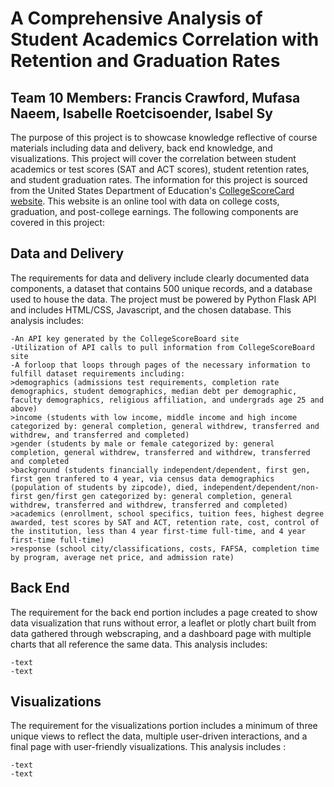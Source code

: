 # A Comprehensive Analysis of Student Academics Correlation with Retention and Graduation Rates
## Team 10 Members: Francis Crawford, Mufasa Naeem, Isabelle Roetcisoender, Isabel Sy

The purpose of this project is to showcase knowledge reflective of course materials including data and delivery, back end knowledge, and visualizations. This project will cover the correlation between student academics or test scores (SAT and ACT scores), student retention rates, and student graduation rates. The information for this project is sourced from the United States Department of Education's [CollegeScoreCard website](https://collegescorecard.ed.gov/data/documentation/). This website is an online tool with data on college costs, graduation, and post-college earnings. The following components are covered in this project: 

## Data and Delivery
The requirements for data and delivery include clearly documented data components, a dataset that contains 500 unique records, and a database used to house the data. The project must be powered by Python Flask API and includes HTML/CSS, Javascript, and the chosen database. This analysis includes: 
```
-An API key generated by the CollegeScoreBoard site 
-Utilization of API calls to pull information from CollegeScoreBoard site 
-A forloop that loops through pages of the necessary information to fulfill dataset requirements including:
>demographics (admissions test requirements, completion rate demographics, student demographics, median debt per demographic, faculty demographics, religious affiliation, and undergrads age 25 and above)
>income (students with low income, middle income and high income categorized by: general completion, general withdrew, transferred and withdrew, and transferred and completed)
>gender (students by male or female categorized by: general completion, general withdrew, transferred and withdrew, transferred and completed
>background (students financially independent/dependent, first gen, first gen tranfered to 4 year, via census data demographics (population of students by zipcode), died, independent/dependent/non-first gen/first gen categorized by: general completion, general withdrew, transferred and withdrew, transferred and completed)
>academics (enrollment, school specifics, tuition fees, highest degree awarded, test scores by SAT and ACT, retention rate, cost, control of the institution, less than 4 year first-time full-time, and 4 year first-time full-time)
>response (school city/classifications, costs, FAFSA, completion time by program, average net price, and admission rate)
```

## Back End 
The requirement for the back end portion includes a page created to show data visualization that runs without error, a leaflet or plotly chart built from data gathered through webscraping, and a dashboard page with multiple charts that all reference the same data. This analysis includes: 
```-text 
-text 
-text
```
## Visualizations 
The requirement for the visualizations portion includes a minimum of three unique views to reflect the data, multiple user-driven interactions, and a final page with user-friendly visualizations. This analysis includes :
```-text 
-text 
-text
```
